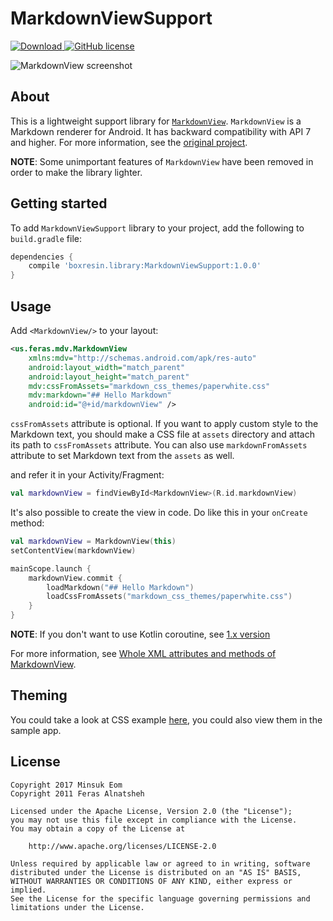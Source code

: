 # MarkdownViewSupport

[![Download](https://api.bintray.com/packages/boxresin/maven/MarkdownViewSupport/images/download.svg) ](https://bintray.com/boxresin/maven/MarkdownViewSupport/_latestVersion)
[![GitHub license](https://img.shields.io/badge/license-Apache%202-blue.svg)](https://raw.githubusercontent.com/BoxResin/MarkdownViewSupport/master/LICENSE.txt)

![MarkdownView screenshot](https://cloud.githubusercontent.com/assets/13031505/25468471/09454dd6-2b51-11e7-91ad-dd3e02f27359.gif)

## About

This is a lightweight support library for [`MarkdownView`](https://github.com/falnatsheh/MarkdownView). `MarkdownView` is a Markdown renderer for Android. It has backward compatibility with API 7 and higher. For more information, see the [original project](https://github.com/falnatsheh/MarkdownView).

**NOTE**: Some unimportant features of `MarkdownView` have been removed in order to make the library lighter.

## Getting started

To add `MarkdownViewSupport` library to your project, add the following to `build.gradle` file:
```gradle
dependencies { 
    compile 'boxresin.library:MarkdownViewSupport:1.0.0'
}
```

## Usage

Add `<MarkdownView/>` to your layout: 

```xml
<us.feras.mdv.MarkdownView
    xmlns:mdv="http://schemas.android.com/apk/res-auto"
    android:layout_width="match_parent"
    android:layout_height="match_parent"
    mdv:cssFromAssets="markdown_css_themes/paperwhite.css"
    mdv:markdown="## Hello Markdown"
    android:id="@+id/markdownView" />
```
`cssFromAssets` attribute is optional. If you want to apply custom style to the Markdown text, you should make a CSS file at `assets` directory and attach its path to `cssFromAssets` attribute. You can also use `markdownFromAssets` attribute to set Markdown text from the `assets` as well.

and refer it in your Activity/Fragment:

```kotlin
val markdownView = findViewById<MarkdownView>(R.id.markdownView)
```

It's also possible to create the view in code. Do like this in your `onCreate` method:

```kotlin
val markdownView = MarkdownView(this)
setContentView(markdownView)

mainScope.launch {
    markdownView.commit {
        loadMarkdown("## Hello Markdown")
        loadCssFromAssets("markdown_css_themes/paperwhite.css")
    }
}
```

**NOTE**: If you don't want to use Kotlin coroutine, see [1.x version](https://github.com/BoxResin/MarkdownViewSupport/tree/v1.0.0)

For more information, see [Whole XML attributes and methods of MarkdownView](https://github.com/BoxResin/MarkdownViewSupport/wiki/Whole-XML-attributes-and-methods-of-MarkdownView).

## Theming

You could take a look at CSS example [here](https://github.com/BoxResin/MarkdownViewSupport/wiki/Markdown-CSS-form), you could also view them in the sample app.

## License
```
Copyright 2017 Minsuk Eom
Copyright 2011 Feras Alnatsheh

Licensed under the Apache License, Version 2.0 (the "License");
you may not use this file except in compliance with the License.
You may obtain a copy of the License at

    http://www.apache.org/licenses/LICENSE-2.0

Unless required by applicable law or agreed to in writing, software
distributed under the License is distributed on an "AS IS" BASIS,
WITHOUT WARRANTIES OR CONDITIONS OF ANY KIND, either express or implied.
See the License for the specific language governing permissions and
limitations under the License.
```
